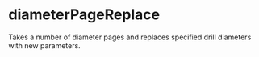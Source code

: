 # diameterPageReplace
Takes a number of diameter pages and replaces specified drill diameters with new parameters.
